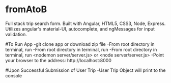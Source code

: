 # fromAtoB
Full stack trip search form.
Built with Angular, HTML5, CSS3, Node, Express.
Utilizes angular's material-UI, autocomplete, and ngMessages for input validation.

#To Run App
-git clone app or download zip file
-From root directory in terminal, run <bower install>
-From root directory in terminal, run <npm install>
-From root directory in terminal, run <nodemon server/server.js> or <node server/server.js>
-Point your browser to the address: http://localhost:8000

#Upon Successful Submission of User Trip
-User Trip Object will print to the console


